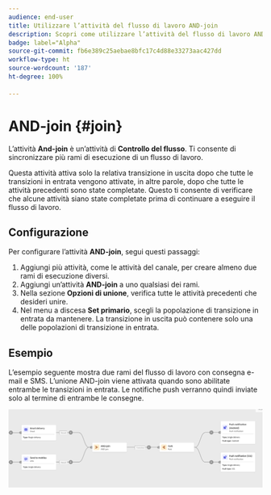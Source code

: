 ```yaml
---
audience: end-user
title: Utilizzare l’attività del flusso di lavoro AND-join
description: Scopri come utilizzare l’attività del flusso di lavoro AND-join
badge: label="Alpha"
source-git-commit: fb6e389c25aebae8bfc17c4d88e33273aac427dd
workflow-type: ht
source-wordcount: '187'
ht-degree: 100%

---
```



# AND-join {#join}

L’attività **And-join** è un’attività di **Controllo del flusso**. Ti consente di sincronizzare più rami di esecuzione di un flusso di lavoro.

Questa attività attiva solo la relativa transizione in uscita dopo che tutte le transizioni in entrata vengono attivate, in altre parole, dopo che tutte le attività precedenti sono state completate. Questo ti consente di verificare che alcune attività siano state completate prima di continuare a eseguire il flusso di lavoro.

## Configurazione

Per configurare l’attività **AND-join**, segui questi passaggi:

1. Aggiungi più attività, come le attività del canale, per creare almeno due rami di esecuzione diversi.
1. Aggiungi un’attività **AND-join** a uno qualsiasi dei rami.
1. Nella sezione **Opzioni di unione**, verifica tutte le attività precedenti che desideri unire.
1. Nel menu a discesa **Set primario**, scegli la popolazione di transizione in entrata da mantenere. La transizione in uscita può contenere solo una delle popolazioni di transizione in entrata.

## Esempio

L’esempio seguente mostra due rami del flusso di lavoro con consegna e-mail e SMS. L’unione AND-join viene attivata quando sono abilitate entrambe le transizioni in entrata. Le notifiche push verranno quindi inviate solo al termine di entrambe le consegne.

![](../assets/workflow-andjoin-example.png)